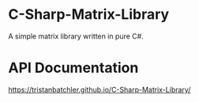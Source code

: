 # C-Sharp-Matrix-Library
A simple matrix library written in pure C#.

# API Documentation
https://tristanbatchler.github.io/C-Sharp-Matrix-Library/
